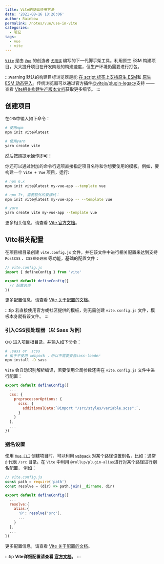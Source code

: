 ```yaml
---
title: Vite的基础使用方法
date: '2021-08-16 10:26:06'
author: Rainbow
permalink: /notes/vue/use-in-vite
categories:
  - 笔记
tags:
  - vue
  - vite
---
```

[`Vite`](https://github.com/vitejs/vite) 是由 [`Vue`](https://github.com/vuejs/vue) 的创造者 [`尤雨溪`](https://github.com/yyx990803) 编写的下一代脚手架工具。利用原生 ESM 构建项目，大大提升项目在开发阶段的构建速度，但生产环境仍需要进行打包。

:::warning
默认的构建目标浏览器是能 [在 script 标签上支持原生 ESM](https://caniuse.com/es6-module)和 [原生 ESM 动态导入](https://caniuse.com/es6-module-dynamic-import)。传统浏览器可以通过官方插件[@vitejs/plugin-legacy](https://github.com/vitejs/vite/tree/main/packages/plugin-legacy)支持 —— 查看 [Vite相关构建生产版本文档](https://cn.vitejs.dev/guide/build.html)获取更多细节。
:::

## 创建项目
在`CMD`中输入如下命令：
```bash
# 使用npm
npm init vite@latest

# 使用yarn
yarn create vite
```
然后按照提示操作即可！

你还可以通过附加的命令行选项直接指定项目名称和你想要使用的模板。例如，要构建一个 `Vite + Vue` 项目，运行:
```bash
# npm 6.x
npm init vite@latest my-vue-app --template vue

# npm 7+, 需要额外的双横线：
npm init vite@latest my-vue-app -- --template vue

# yarn
yarn create vite my-vue-app --template vue
```
更多相关信息，请查看 [Vite 官方文档](https://cn.vitejs.dev/guide/#scaffolding-your-first-vite-project)。

## Vite相关配置
在项目根目录创建 `vite.config.js` 文件，并在该文件中进行相关配置来达到支持 `PostCSS` 、`CSS预处理器` 等功能，基础的配置文件：
```js
// vite.config.js
import { defineConfig } from 'vite'

export default defineConfig({
  // 配置选项
})
```
更多配置信息，请查看 [Vite 关于配置的文档](https://cn.vitejs.dev/config/#conditional-config)。

:::tip
若直接使用官方或社区提供的模板，则无需创建 `vite.config.js` 文件，模板本身就有该文件。
:::

### 引入CSS预处理器（以 Sass 为例）
`CMD` 进入项目根目录，并输入如下命令：
```bash
# .sass or .scss
# 由于不使用 webpack ，所以不需要安装sass-loader
npm install -D sass
```

`Vite` 会自动识别解析编译，若要使用全局参数还需在 `vite.config.js` 文件中进行配置：

```js
export default defineConfig({
  ...
  css: {
    preprocessorOptions: {
      scss: {
        additionalData:`@import "/src/styles/variable.scss";`,
      }
    }
  },
  ...
})
```
### 别名设置
使用 [`Vue CLI`](https://cli.vuejs.org/) 创建项目时，可以利用 [`webpack`](https://webpack.js.org/configuration/resolve/#resolvealias) 对某个路径设置别名，比如：通常 `@` 代表 `/src` 目录。在 `Vite` 中利用 `@rollup/plugin-alias`进行对某个路径进行别名配置，
例如：
```js
// vite.config.js
const path = require('path')
const resolve = (dir) => path.join(__dirname, dir)

export default defineConfig({
  ...
  resolve:{
    alias:{
      '@': resolve('src'),
      ...
    }
  },
  ...
})
```
更多配置信息，请查看 [Vite 关于配置的文档](https://cn.vitejs.dev/config/#resolve-alias)。

:::tip
**Vite详细配置请查看 [官方文档](https://cn.vitejs.dev/config/)。**
:::




